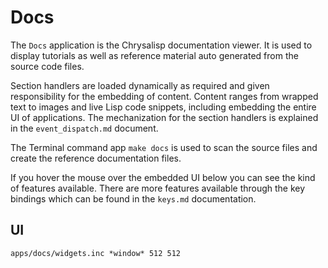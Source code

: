 # Docs

The `Docs` application is the Chrysalisp documentation viewer. It is used to
display tutorials as well as reference material auto generated from the source
code files.

Section handlers are loaded dynamically as required and given responsibility
for the embedding of content. Content ranges from wrapped text to images and
live Lisp code snippets, including embedding the entire UI of applications. The
mechanization for the section handlers is explained in the `event_dispatch.md`
document.

The Terminal command app `make docs` is used to scan the source files and
create the reference documentation files.

If you hover the mouse over the embedded UI below you can see the kind of
features available. There are more features available through the key bindings
which can be found in the `keys.md` documentation.

## UI

```widget
apps/docs/widgets.inc *window* 512 512
```
